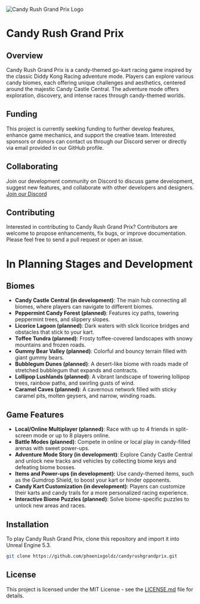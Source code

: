![Candy Rush Grand Prix Logo](assets/logo.png)


# Candy Rush Grand Prix

## Overview
Candy Rush Grand Prix is a candy-themed go-kart racing game inspired by the classic Diddy Kong Racing adventure mode. Players can explore various candy biomes, each offering unique challenges and aesthetics, centered around the majestic Candy Castle Central. The adventure mode offers exploration, discovery, and intense races through candy-themed worlds.

## Funding
This project is currently seeking funding to further develop features, enhance game mechanics, and support the creative team. Interested sponsors or donors can contact us through our Discord server or directly via email provided in our GitHub profile.

## Collaborating
Join our development community on Discord to discuss game development, suggest new features, and collaborate with other developers and designers.
[Join our Discord](https://discord.gg/ErH8eNM2)

## Contributing
Interested in contributing to Candy Rush Grand Prix? Contributors are welcome to propose enhancements, fix bugs, or improve documentation. Please feel free to send a pull request or open an issue.

# In Planning Stages and Development

## Biomes
- **Candy Castle Central (in development)**: The main hub connecting all biomes, where players can navigate to different biomes.
- **Peppermint Candy Forest (planned)**: Features icy paths, towering peppermint trees, and slippery slopes.
- **Licorice Lagoon (planned)**: Dark waters with slick licorice bridges and obstacles that stick to your kart.
- **Toffee Tundra (planned)**: Frosty toffee-covered landscapes with snowy mountains and frozen roads.
- **Gummy Bear Valley (planned)**: Colorful and bouncy terrain filled with giant gummy bears.
- **Bubblegum Dunes (planned)**: A desert-like biome with roads made of stretched bubblegum that expands and contracts.
- **Lollipop Lushlands (planned)**: A vibrant landscape of towering lollipop trees, rainbow paths, and swirling gusts of wind.
- **Caramel Caves (planned)**: A cavernous network filled with sticky caramel pits, molten geysers, and narrow, winding roads.

## Game Features
- **Local/Online Multiplayer (planned)**: Race with up to 4 friends in split-screen mode or up to 8 players online.
- **Battle Modes (planned)**: Compete in online or local play in candy-filled arenas with sweet power-ups.
- **Adventure Mode Story (in development)**: Explore Candy Castle Central and unlock new tracks and vehicles by collecting biome keys and defeating biome bosses.
- **Items and Power-ups (in development)**: Use candy-themed items, such as the Gumdrop Shield, to boost your kart or hinder opponents.
- **Candy Kart Customization (in development)**: Players can customize their karts and candy trails for a more personalized racing experience.
- **Interactive Biome Puzzles (planned)**: Solve biome-specific puzzles to unlock new areas and races.

## Installation
To play Candy Rush Grand Prix, clone this repository and import it into Unreal Engine 5.3.
```bash
git clone https://github.com/phoenixgoldz/candyrushgrandprix.git
```

## License
This project is licensed under the MIT License - see the
 [LICENSE.md](LICENSE) file for details.
